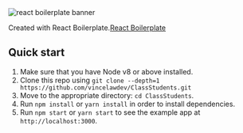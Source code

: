 <img src="https://raw.githubusercontent.com/react-boilerplate/react-boilerplate-brand/master/assets/banner-metal-optimized.jpg" alt="react boilerplate banner" align="center" />

<br />

Created with React Boilerplate.[React Boilerplate](https://github.com/react-boilerplate/react-boilerplate)


## Quick start

1.  Make sure that you have Node v8 or above installed.
2.  Clone this repo using `git clone --depth=1 https://github.com/vincelawdev/ClassStudents.git`
3.  Move to the appropriate directory: `cd ClassStudents`.<br />
4.  Run `npm install` or `yarn install` in order to install dependencies.<br />
5.  Run `npm start` or `yarn start` to see the example app at `http://localhost:3000`.